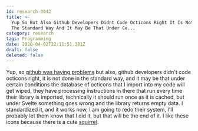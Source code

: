 ```yaml
---
id: research-0042
title: >-
  Yup So But Also Github Developers Didnt Code Octicons Right It Is Not Done In
  The Standard Way And It May Be That Under Ce...
category: research
tags: Programming
date: 2020-04-02T22:11:51.381Z
draft: false
deleted: false
---
```


Yup, so [github was having problems](https://www.githubstatus.com/) but also, github developers didn't code octicons right, it is not done in the standard way, and it may be that under certain conditions the database of octicons that I import into my code will get wiped, they have processing instructions in there that run every time their library is imported, technically it should run once as it is cached, but under Svelte something goes wrong and the library returns empty data. I standardized it, and it works now, I am going to redo their system, I'll probably let them know that I did it, but that will be the end of it. I like these icons because there is a cute [squirrel](https://octicons.github.com/icon/squirrel/).
